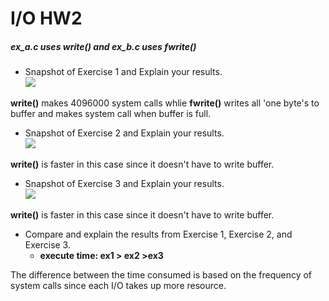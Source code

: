 # I/O HW2

##### ex_a.c uses write() and ex_b.c uses fwrite()

* Snapshot of Exercise 1 and Explain your results.  
![](https://i.imgur.com/LfuPu7M.png)  

**write()** makes 4096000 system calls whlie **fwrite()** writes all 'one byte's to buffer and makes system call when buffer is full.  

* Snapshot of Exercise 2 and Explain your results.  
![](https://i.imgur.com/ABi60FV.png)  

**write()** is faster in this case since it doesn't have to write buffer.

* Snapshot of Exercise 3 and Explain your results.  
![](https://i.imgur.com/643UhzI.png)  

**write()** is faster in this case since it doesn't have to write buffer.  

* Compare and explain the results from Exercise 1, Exercise 2, and Exercise 3.  
    * **execute time: ex1 > ex2 >ex3**  

The difference between the time consumed is based on the frequency of system calls since each I/O takes up more resource.  





